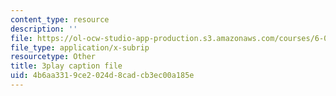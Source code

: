 ```yaml
---
content_type: resource
description: ''
file: https://ol-ocw-studio-app-production.s3.amazonaws.com/courses/6-042j-mathematics-for-computer-science-fall-2010/4b6aa3319ce2024d8cadcb3ec00a185e_DOIp5D7VMS4.srt
file_type: application/x-subrip
resourcetype: Other
title: 3play caption file
uid: 4b6aa331-9ce2-024d-8cad-cb3ec00a185e
---
```


